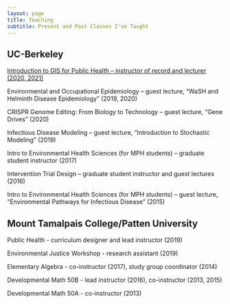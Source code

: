 ```yaml
---
layout: page
title: Teaching
subtitle: Present and Past Classes I've Taught
---
```


## UC-Berkeley

[Introduction to GIS for Public Health – instructor of record and lecturer (2020, 2021)](https://onlinemph.berkeley.edu/oomph-faculty/)

Environmental and Occupational Epidemiology – guest lecture, “WaSH and Helminth Disease Epidemiology” (2019, 2020)

CRISPR Genome Editing: From Biology to Technology – guest lecture, “Gene Drives” (2020)

Infectious Disease Modeling – guest lecture, “Introduction to Stochastic Modeling” (2019)

Intro to Environmental Health Sciences (for MPH students) – graduate student instructor (2017)

Intervention Trial Design – graduate student instructor and guest lectures (2016)

Intro to Environmental Health Sciences (for MPH students) – guest lecture, “Environmental Pathways for Infectious Disease” (2015)

## Mount Tamalpais College/Patten University

Public Health - curriculum designer and lead instructor (2019)

Environmental Justice Workshop - research assistant (2019)

Elementary Algebra - co-instructor (2017), study group coordinator (2014)

Developmental Math 50B - lead instructor (2016), co-instructor (2013, 2015)

Developmental Math 50A - co-instructor (2013)
